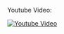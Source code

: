 Youtube Video:

[![Youtube Video](http://img.youtube.com/vi/jdkzd5PXo4A/0.jpg)](http://www.youtube.com/watch?v=jdkzd5PXo4A)
